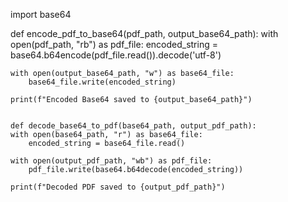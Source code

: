 import base64

def encode_pdf_to_base64(pdf_path, output_base64_path):
    with open(pdf_path, "rb") as pdf_file:
        encoded_string = base64.b64encode(pdf_file.read()).decode('utf-8')
    
    with open(output_base64_path, "w") as base64_file:
        base64_file.write(encoded_string)

    print(f"Encoded Base64 saved to {output_base64_path}")


    def decode_base64_to_pdf(base64_path, output_pdf_path):
    with open(base64_path, "r") as base64_file:
        encoded_string = base64_file.read()
    
    with open(output_pdf_path, "wb") as pdf_file:
        pdf_file.write(base64.b64decode(encoded_string))

    print(f"Decoded PDF saved to {output_pdf_path}")
